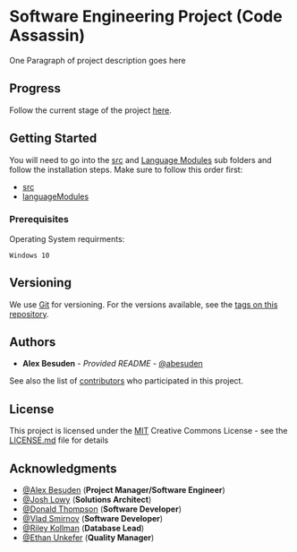 # Software Engineering Project (**Code Assassin**)

One Paragraph of project description goes here

## Progress

Follow the current stage of the project [here](https://github.com/Abesuden/Software-Engineering/projects/1).

## Getting Started

You will need to go into the [src](https://github.com/Abesuden/Software-Engineering/tree/master/src) and [Language Modules](https://github.com/Abesuden/Software-Engineering/tree/master/languageModules) sub folders and follow the installation steps. Make sure to follow this order first:
* [src](https://github.com/Abesuden/Software-Engineering/tree/master/src)
* [languageModules](https://github.com/Abesuden/Software-Engineering/tree/master/languageModules)

### Prerequisites

Operating System requirments:

```
Windows 10
```

## Versioning

We use [Git](https://git-scm.com/doc) for versioning. For the versions available, see the [tags on this repository](https://github.com/software-engineering/tags).

## Authors

* **Alex Besuden** - *Provided README* - [@abesuden](https://github.com/abesuden)

See also the list of [contributors](https://github.com/abesuden/software-engineering/contributors) who participated in this project.

## License

This project is licensed under the [MIT](LICENSE.md) Creative Commons License - see the [LICENSE.md](LICENSE.md) file for details

## Acknowledgments

* [@Alex Besuden](https://github.com/abesuden) (**Project Manager/Software Engineer**)
* [@Josh Lowy](https://github.com/DLJ42) (**Solutions Architect**)
* [@Donald Thompson](https://github.com/dthompsonii) (**Software Developer**)
* [@Vlad Smirnov](https://github.com/Pr0vlad) (**Software Developer**)
* [@Riley Kollman](https://github.com/kr-1) (**Database Lead**)
* [@Ethan Unkefer](https://github.com/eunkefer) (**Quality Manager**)
